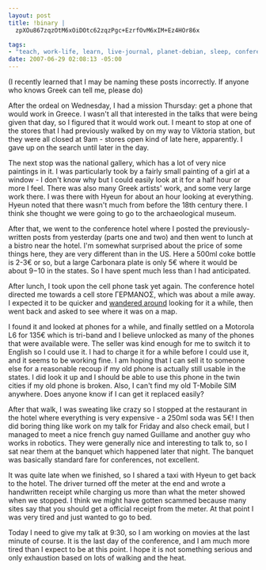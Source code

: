 ```yaml
--- 
layout: post
title: !binary |
  zpXOu867zqzOtM6xOiDOtc62zqzPgc+EzrfOvM6xIM+Ez4HOr86x

tags: 
- "teach, work-life, learn, live-journal, planet-debian, sleep, conferences, greece, \xCE\xB5\xCE\xBB\xCE\xBB\xCE\xAC\xCF\x82, cell-phones, athens, walking"
date: 2007-06-29 02:08:13 -05:00
---
```

(I recently learned that I may be naming these posts incorrectly.  If anyone who knows Greek can tell me, please do)

After the ordeal on Wednesday, I had a mission Thursday: get a phone that would work in Greece.  I wasn't all that interested in the talks that were being given that day, so I figured that it would work out.  I meant to stop at one of the stores that I had previously walked by on my way to Viktoria station, but they were all closed at 9am - stores open kind of late here, apparently.  I gave up on the search until later in the day.

The next stop was the national gallery, which has a lot of very nice paintings in it.  I was particularly took by a fairly small painting of a girl at a window - I don't know why but I could easily look at it for a half hour or more I feel.  There was also many Greek artists' work, and some very large work there.  I was there with Hyeun for about an hour looking at everything.  Hyeun noted that there wasn't much from before the 18th century there.  I think she thought we were going to go to the archaeological museum.

After that, we went to the conference hotel where I posted the previously-written posts from yesterday (parts one and two) and then went to lunch at a bistro near the hotel.  I'm somewhat surprised about the price of some things here, they are very different than in the US.  Here a 500ml coke bottle is 2-3€  or so, but a large Carbonara plate is only 5€  where it would be about $9-$10 in the states.  So I have spent much less than I had anticipated.

After lunch, I took upon the cell phone task yet again.  The conference hotel directed me towards a cell store ΓΕΡΜΑΝΟΣ, which was about a mile away.  I expected it to be quicker and <a href="&lt;br &gt;&lt;/a&gt; http://www.gmap-pedometer.com/?r=1091288">wandered around</a> looking for it a while, then went back and asked to see where it was on a map.

I found it and looked at phones for a while, and finally settled on a Motorola L6 for 135€  which is tri-band and I believe unlocked as many of the phones that were available were.  The seller was kind enough for me to switch it to English so I could use it.   I had to charge it for a while before I could use it, and it seems to be working fine.   I am hoping that I can sell it to someone else for a reasonable recoup if my old phone is actually still usable in the states.  I did look it up and I should be able to use this phone in the twin cities if my old phone is broken.  Also, I can't find my old T-Mobile SIM anywhere.  Does anyone know if I can get it replaced easily?

After that walk, I was sweating like crazy so I stopped at the restaurant in the hotel where everything is very expensive - a 250ml soda was 5€!  I then did boring thing like work on my talk for Friday and also check email, but I managed to meet a nice french guy named Guillame and another guy who works in robotics.  They were generally nice and interesting to talk to, so I sat near them at the banquet which happened later that night.  The banquet was basically standard fare for conferences, not excellent.

It was quite late when we finished, so I shared a taxi with Hyeun to get back to the hotel.  The driver turned off the meter at the end and wrote a handwritten receipt while charging us more than what the meter showed when we stopped.  I think we might have gotten scammed because many sites say that you should get a official receipt from the meter.   At that point I was very tired and just wanted to go to bed.

Today I need to give my talk at 9:30, so I am working on movies at the last minute of course.  It is the last day of the conference, and I am much more tired than I expect to be at this point.  I hope it is not something serious and only exhaustion based on lots of walking and the heat.

